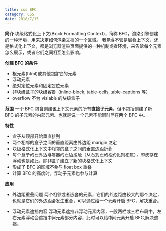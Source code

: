 ```yaml
---
title: css BFC
category: CSS
date: 2018/7/15
---
```


**简介**
块级格式化上下文(Block Formatting Context)，简称 BFC，渲染引擎创建的一种环境，用来决定如何渲染文档的一个区域。
我觉得不管是层叠上下文，还是格式化上下文，都是浏览器渲染页面提供的一种机制或者环境，来告诉每个元素怎么展示，或者它们之间相互怎么影响。

**创建 BFC 的条件**

-   根元素(html)或其他包含它的元素
-   浮动元素
-   绝对定位元素和固定定位元素
-   非块级盒子的块级容器（inline-block, table-cells, table-captions 等）
-   overflow 不为 visiable 的块级盒子

**范围**
一个 BFC 包含创建该上下文元素的所有**直接子元素**，但不包括创建了新 BFC 的子元素的内部元素。也就是说一个元素不能同时存在两个 BFC 中。

**特性**

-   盒子从顶部开始垂直排列
-   两个相邻的盒子之间的垂直距离由外边距 marigin 决定
-   块级格式化上下文中相邻的盒子之间的垂直边距折叠
-   每个盒子的左外边与容器的左边接触（从右到左的格式化则相反），即使存在浮动也是如此，除非盒子建立了新的块格式化上下文
-   形成了 BFC 的区域不会与 float box 重叠
-   计算 BFC 的高度时，浮动子元素也参与计算

**应用**

-   外边距重叠问题
    两个相邻或者嵌套的元素，它们的外边距由较大的那个决定，也就是它们的外边距会发生重合，可以通过给一个元素开启 BFC，解决重合。

-   浮动元素遮挡内容
    浮动元素遮挡非浮动元素内容，一般两栏或三栏布局中，左右元素浮动会遮挡中间元素部分内容，此时可以给中间元素开启 BFC,解决遮挡。
